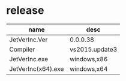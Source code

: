 # release
|name|desc|
|-|-|
|JetVerInc.Ver|0.0.0.38|
|Compiler|vs2015.update3|
|JetVerInc.exe|windows,x86|
|JetVerInc(x64).exe|windows,x64|
